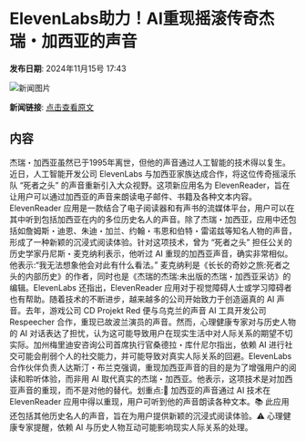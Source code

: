 # ElevenLabs助力！AI重现摇滚传奇杰瑞・加西亚的声音

**发布日期**: 2024年11月15号 17:43

![新闻图片](https://pic.chinaz.com/picmap/201907161125549872_38.jpg)

**新闻链接**: [点击查看原文](https://www.aibase.com/zh/news/13275)

## 内容

杰瑞・加西亚虽然已于1995年离世，但他的声音通过人工智能的技术得以复生。近日，人工智能开发公司 ElevenLabs 与加西亚家族达成合作，将这位传奇摇滚乐队 “死者之头” 的声音重新引入大众视野。这项新应用名为 ElevenReader，旨在让用户可以通过加西亚的声音来朗读电子邮件、书籍及各种文本内容。ElevenReader 应用是一款结合了电子阅读器和有声书的流媒体平台，用户可以在其中听到包括加西亚在内的多位历史名人的声音。除了杰瑞・加西亚，应用中还包括如詹姆斯・迪恩、朱迪・加兰、约翰・韦恩和伯特・雷诺兹等知名人物的声音，形成了一种新颖的沉浸式阅读体验。针对这项技术，曾为 “死者之头” 担任公关的历史学家丹尼斯・麦克纳利表示，他听过 AI 重现的加西亚声音，确实非常相似。他表示:“我无法想象他会对此有什么看法。” 麦克纳利是《长长的奇妙之旅:死者之头的内部历史》的作者，同时也是《杰瑞的杰瑞:未出版的杰瑞・加西亚采访》的编辑。ElevenLabs 还指出，ElevenReader 应用对于视觉障碍人士或学习障碍者也有帮助。随着技术的不断进步，越来越多的公司开始致力于创造逼真的 AI 声音。去年，游戏公司 CD Projekt Red 便与乌克兰的声音 AI 工具开发公司 Respeecher 合作，重现已故波兰演员的声音。然而，心理健康专家对与历史人物的 AI 对话表达了担忧，认为这可能导致用户在现实生活中对人际关系的期望不切实际。加州梅里迪安咨询公司首席执行官桑德拉・库什尼尔指出，依赖 AI 进行社交可能会削弱个人的社交能力，并可能导致对真实人际关系的回避。ElevenLabs 合作伙伴负责人达斯汀・布兰克强调，重现加西亚声音的目的是为了增强用户的阅读和聆听体验，而非用 AI 取代真实的杰瑞・加西亚。他表示，这项技术是对加西亚声音的重现，而不是对他的替代。划重点:🎤 加西亚的声音通过 AI 技术在 ElevenReader 应用中得以重现，用户可听到他的声音朗读各种文本。📚 此应用还包括其他历史名人的声音，旨在为用户提供新颖的沉浸式阅读体验。⚠️ 心理健康专家提醒，依赖 AI 与历史人物互动可能影响现实人际关系的处理。
